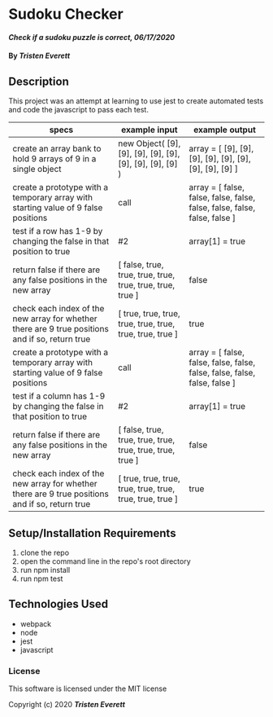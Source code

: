 # Sudoku Checker

#### _Check if a sudoku puzzle is correct, 06/17/2020_

#### By _**Tristen Everett**_

## Description

This project was an attempt at learning to use jest to create automated tests and code the javascript to pass each test.

|specs|example input|example output|
|-|-|-|
|create an array bank to hold 9 arrays of 9 in a single object|new Object( [9], [9], [9], [9], [9], [9], [9], [9], [9] )|array = [ [9], [9], [9], [9], [9], [9], [9], [9], [9] ]|
|create a prototype with a temporary array with starting value of 9 false positions|call|array = [ false, false, false, false, false, false, false, false, false ]|
|test if a row has 1-9 by changing the false in that position to true|#2|array[1] = true|
|return false if there are any false positions in the new array|[ false, true, true, true, true, true, true, true, true ]|false|
|check each index of the new array for whether there are 9 true positions and if so, return true|[ true, true, true, true, true, true, true, true, true ]|true|
|create a prototype with a temporary array with starting value of 9 false positions|call|array = [ false, false, false, false, false, false, false, false, false ]|
|test if a column has 1-9 by changing the false in that position to true|#2|array[1] = true|
|return false if there are any false positions in the new array|[ false, true, true, true, true, true, true, true, true ]|false|
|check each index of the new array for whether there are 9 true positions and if so, return true|[ true, true, true, true, true, true, true, true, true ]|true|

## Setup/Installation Requirements

1. clone the repo
2. open the command line in the repo's root directory
3. run npm install
4. run npm test

## Technologies Used

* webpack
* node
* jest
* javascript

### License

This software is licensed under the MIT license

Copyright (c) 2020 **_Tristen Everett_**